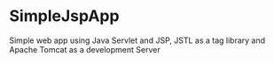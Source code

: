 # SimpleJspApp
Simple web app using Java Servlet and JSP, JSTL as a tag library and Apache Tomcat as a development Server
